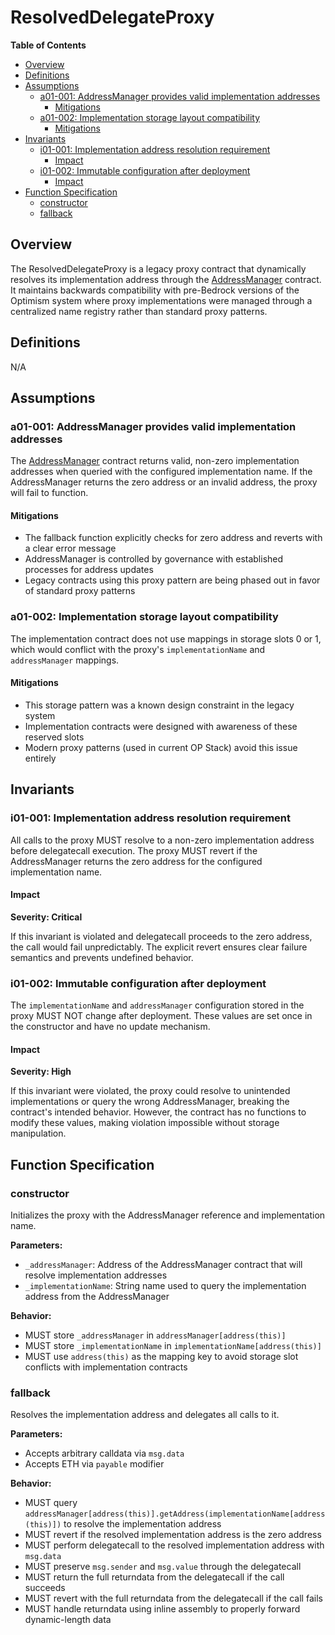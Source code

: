 # ResolvedDelegateProxy

<!-- START doctoc generated TOC please keep comment here to allow auto update -->
<!-- DON'T EDIT THIS SECTION, INSTEAD RE-RUN doctoc TO UPDATE -->
**Table of Contents**

- [Overview](#overview)
- [Definitions](#definitions)
- [Assumptions](#assumptions)
  - [a01-001: AddressManager provides valid implementation addresses](#a01-001-addressmanager-provides-valid-implementation-addresses)
    - [Mitigations](#mitigations)
  - [a01-002: Implementation storage layout compatibility](#a01-002-implementation-storage-layout-compatibility)
    - [Mitigations](#mitigations-1)
- [Invariants](#invariants)
  - [i01-001: Implementation address resolution requirement](#i01-001-implementation-address-resolution-requirement)
    - [Impact](#impact)
  - [i01-002: Immutable configuration after deployment](#i01-002-immutable-configuration-after-deployment)
    - [Impact](#impact-1)
- [Function Specification](#function-specification)
  - [constructor](#constructor)
  - [fallback](#fallback)

<!-- END doctoc generated TOC please keep comment here to allow auto update -->

## Overview

The ResolvedDelegateProxy is a legacy proxy contract that dynamically resolves its implementation address through the
[AddressManager](./address-manager.md) contract. It maintains backwards compatibility with pre-Bedrock versions of the
Optimism system where proxy implementations were managed through a centralized name registry rather than standard proxy
patterns.

## Definitions

N/A

## Assumptions

### a01-001: AddressManager provides valid implementation addresses

The [AddressManager](./address-manager.md) contract returns valid, non-zero implementation addresses when queried with
the configured implementation name. If the AddressManager returns the zero address or an invalid address, the proxy will
fail to function.

#### Mitigations

- The fallback function explicitly checks for zero address and reverts with a clear error message
- AddressManager is controlled by governance with established processes for address updates
- Legacy contracts using this proxy pattern are being phased out in favor of standard proxy patterns

### a01-002: Implementation storage layout compatibility

The implementation contract does not use mappings in storage slots 0 or 1, which would conflict with the proxy's
`implementationName` and `addressManager` mappings.

#### Mitigations

- This storage pattern was a known design constraint in the legacy system
- Implementation contracts were designed with awareness of these reserved slots
- Modern proxy patterns (used in current OP Stack) avoid this issue entirely

## Invariants

### i01-001: Implementation address resolution requirement

All calls to the proxy MUST resolve to a non-zero implementation address before delegatecall execution. The proxy MUST
revert if the AddressManager returns the zero address for the configured implementation name.

#### Impact

**Severity: Critical**

If this invariant is violated and delegatecall proceeds to the zero address, the call would fail unpredictably. The
explicit revert ensures clear failure semantics and prevents undefined behavior.

### i01-002: Immutable configuration after deployment

The `implementationName` and `addressManager` configuration stored in the proxy MUST NOT change after deployment. These
values are set once in the constructor and have no update mechanism.

#### Impact

**Severity: High**

If this invariant were violated, the proxy could resolve to unintended implementations or query the wrong AddressManager,
breaking the contract's intended behavior. However, the contract has no functions to modify these values, making
violation impossible without storage manipulation.

## Function Specification

### constructor

Initializes the proxy with the AddressManager reference and implementation name.

**Parameters:**
- `_addressManager`: Address of the AddressManager contract that will resolve implementation addresses
- `_implementationName`: String name used to query the implementation address from the AddressManager

**Behavior:**
- MUST store `_addressManager` in `addressManager[address(this)]`
- MUST store `_implementationName` in `implementationName[address(this)]`
- MUST use `address(this)` as the mapping key to avoid storage slot conflicts with implementation contracts

### fallback

Resolves the implementation address and delegates all calls to it.

**Parameters:**
- Accepts arbitrary calldata via `msg.data`
- Accepts ETH via `payable` modifier

**Behavior:**
- MUST query `addressManager[address(this)].getAddress(implementationName[address(this)])` to resolve the
  implementation address
- MUST revert if the resolved implementation address is the zero address
- MUST perform delegatecall to the resolved implementation address with `msg.data`
- MUST preserve `msg.sender` and `msg.value` through the delegatecall
- MUST return the full returndata from the delegatecall if the call succeeds
- MUST revert with the full returndata from the delegatecall if the call fails
- MUST handle returndata using inline assembly to properly forward dynamic-length data
